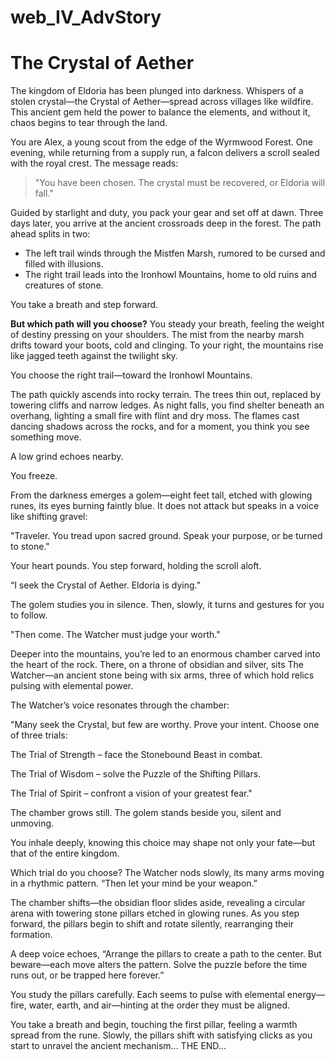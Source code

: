 # web_IV_AdvStory
# The Crystal of Aether

The kingdom of Eldoria has been plunged into darkness. Whispers of a stolen crystal—the Crystal of Aether—spread across villages like wildfire. This ancient gem held the power to balance the elements, and without it, chaos begins to tear through the land.

You are Alex, a young scout from the edge of the Wyrmwood Forest. One evening, while returning from a supply run, a falcon delivers a scroll sealed with the royal crest. The message reads:

> "You have been chosen. The crystal must be recovered, or Eldoria will fall."

Guided by starlight and duty, you pack your gear and set off at dawn. Three days later, you arrive at the ancient crossroads deep in the forest. The path ahead splits in two:

- The left trail winds through the Mistfen Marsh, rumored to be cursed and filled with illusions.
- The right trail leads into the Ironhowl Mountains, home to old ruins and creatures of stone.

You take a breath and step forward.

**But which path will you choose?**
You steady your breath, feeling the weight of destiny pressing on your shoulders. The mist from the nearby marsh drifts toward your boots, cold and clinging. To your right, the mountains rise like jagged teeth against the twilight sky.

You choose the right trail—toward the Ironhowl Mountains.

The path quickly ascends into rocky terrain. The trees thin out, replaced by towering cliffs and narrow ledges. As night falls, you find shelter beneath an overhang, lighting a small fire with flint and dry moss. The flames cast dancing shadows across the rocks, and for a moment, you think you see something move.

A low grind echoes nearby.

You freeze.

From the darkness emerges a golem—eight feet tall, etched with glowing runes, its eyes burning faintly blue. It does not attack but speaks in a voice like shifting gravel:

"Traveler. You tread upon sacred ground. Speak your purpose, or be turned to stone."

Your heart pounds. You step forward, holding the scroll aloft.

“I seek the Crystal of Aether. Eldoria is dying.”

The golem studies you in silence. Then, slowly, it turns and gestures for you to follow.

"Then come. The Watcher must judge your worth."

Deeper into the mountains, you’re led to an enormous chamber carved into the heart of the rock. There, on a throne of obsidian and silver, sits The Watcher—an ancient stone being with six arms, three of which hold relics pulsing with elemental power.

The Watcher’s voice resonates through the chamber:

"Many seek the Crystal, but few are worthy. Prove your intent. Choose one of three trials:

The Trial of Strength – face the Stonebound Beast in combat.

The Trial of Wisdom – solve the Puzzle of the Shifting Pillars.

The Trial of Spirit – confront a vision of your greatest fear."

The chamber grows still. The golem stands beside you, silent and unmoving.

You inhale deeply, knowing this choice may shape not only your fate—but that of the entire kingdom.

Which trial do you choose?
The Watcher nods slowly, its many arms moving in a rhythmic pattern. “Then let your mind be your weapon.”

The chamber shifts—the obsidian floor slides aside, revealing a circular arena with towering stone pillars etched in glowing runes. As you step forward, the pillars begin to shift and rotate silently, rearranging their formation.

A deep voice echoes, “Arrange the pillars to create a path to the center. But beware—each move alters the pattern. Solve the puzzle before the time runs out, or be trapped here forever.”

You study the pillars carefully. Each seems to pulse with elemental energy—fire, water, earth, and air—hinting at the order they must be aligned.

You take a breath and begin, touching the first pillar, feeling a warmth spread from the rune. Slowly, the pillars shift with satisfying clicks as you start to unravel the ancient mechanism…
THE END...
